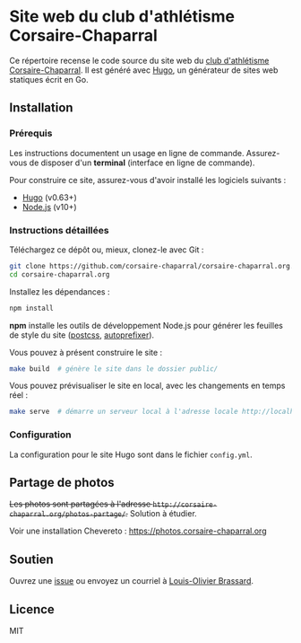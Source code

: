 # Site web du club d'athlétisme Corsaire-Chaparral

Ce répertoire recense le code source du site web du [club d'athlétisme Corsaire-Chaparral](https://corsaire-chaparral.org).
Il est généré avec [Hugo](https://gohugo.io/), un générateur de sites web statiques écrit en Go.

## Installation

### Prérequis

Les instructions documentent un usage en ligne de commande.
Assurez-vous de disposer d'un **terminal** (interface en ligne de commande).

Pour construire ce site, assurez-vous d'avoir installé les logiciels suivants :

- [Hugo](https://gohugo.io/) (v0.63+)
- [Node.js](https://nodejs.org/) (v10+)

### Instructions détaillées

Téléchargez ce dépôt ou, mieux, clonez-le avec Git :

```bash
git clone https://github.com/corsaire-chaparral/corsaire-chaparral.org.git
cd corsaire-chaparral.org
```

Installez les dépendances :

```bash
npm install
```

**npm** installe les outils de développement Node.js pour générer les feuilles de style du site ([postcss](https://github.com/postcss/postcss-cli/), [autoprefixer](https://github.com/postcss/autoprefixer/)).

Vous pouvez à présent construire le site :

```bash
make build  # génère le site dans le dossier public/ 
```

Vous pouvez prévisualiser le site en local, avec les changements en temps réel :

```bash
make serve  # démarre un serveur local à l'adresse locale http://localhost:1313
```

### Configuration

La configuration pour le site Hugo sont dans le fichier `config.yml`.

## Partage de photos

~~Les photos sont partagées à l'adresse `http://corsaire-chaparral.org/photos-partage/`.~~ Solution à étudier.

Voir une installation Chevereto : https://photos.corsaire-chaparral.org

## Soutien

Ouvrez une [issue](https://github.com/corsaire-chaparral/corsaire-chaparral.org/issues/new/choose) ou
envoyez un courriel à [Louis-Olivier Brassard](mailto:louis@corsaire-chaparral.org).

## Licence

MIT
